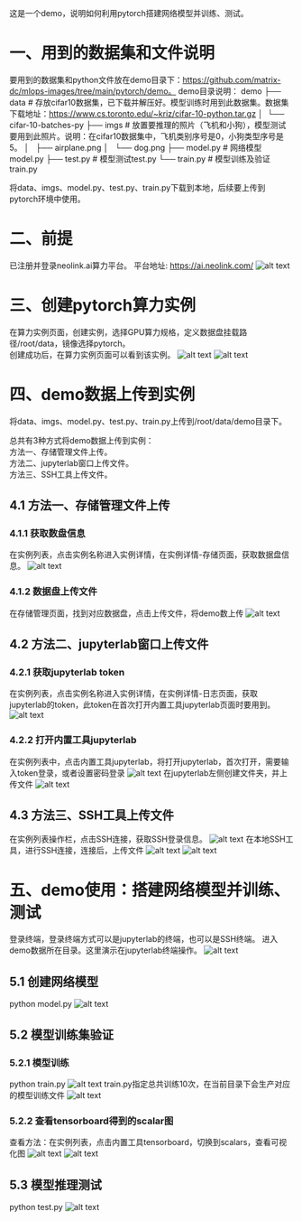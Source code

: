 这是一个demo，说明如何利用pytorch搭建网络模型并训练、测试。
# 一、用到的数据集和文件说明
要用到的数据集和python文件放在demo目录下：https://github.com/matrix-dc/mlops-images/tree/main/pytorch/demo。
demo目录说明：
demo
├── data   # 存放cifar10数据集，已下载并解压好。模型训练时用到此数据集。数据集下载地址：https://www.cs.toronto.edu/~kriz/cifar-10-python.tar.gz
│  └── cifar-10-batches-py
├── imgs   # 放置要推理的照片（飞机和小狗），模型测试要用到此照片。说明：在cifar10数据集中，飞机类别序号是0，小狗类型序号是5。
│   ├── airplane.png
│   └── dog.png
├── model.py # 网络模型model.py
├── test.py  # 模型测试test.py
└── train.py # 模型训练及验证train.py

将data、imgs、model.py、test.py、train.py下载到本地，后续要上传到pytorch环境中使用。

# 二、前提
已注册并登录neolink.ai算力平台。
平台地址:
https://ai.neolink.com/
![alt text](./assets/login.png)

# 三、创建pytorch算力实例
在算力实例页面，创建实例，选择GPU算力规格，定义数据盘挂载路径/root/data，镜像选择pytorch。     
创建成功后，在算力实例页面可以看到该实例。
![alt text](./assets/create.png)
![alt text](./assets/instance.png)

# 四、demo数据上传到实例
将data、imgs、model.py、test.py、train.py上传到/root/data/demo目录下。     

总共有3种方式将demo数据上传到实例：     
方法一、存储管理文件上传。     
方法二、jupyterlab窗口上传文件。     
方法三、SSH工具上传文件。     
## 4.1 方法一、存储管理文件上传
### 4.1.1 获取数盘信息
在实例列表，点击实例名称进入实例详情，在实例详情-存储页面，获取数据盘信息。
![alt text](./assets/pvc-1.png)
### 4.1.2 数据盘上传文件
在存储管理页面，找到对应数据盘，点击上传文件，将demo数上传
![alt text](./assets/upload.png)

## 4.2 方法二、jupyterlab窗口上传文件
### 4.2.1 获取jupyterlab token
在实例列表，点击实例名称进入实例详情，在实例详情-日志页面，获取jupyterlab的token，此token在首次打开内置工具jupyterlab页面时要用到。
![alt text](./assets/jupyterlab-token.png)
### 4.2.2 打开内置工具jupyterlab
在实例列表中，点击内置工具jupyterlab，将打开jupyterlab，首次打开，需要输入token登录，或者设置密码登录
![alt text](./assets/jupyterlab-1.png)
在jupyterlab左侧创建文件夹，并上传文件
![alt text](./assets/jupyterlab-2.png)

## 4.3 方法三、SSH工具上传文件
在实例列表操作栏，点击SSH连接，获取SSH登录信息。
![alt text](./assets/ssh-1.png)
在本地SSH工具，进行SSH连接，连接后，上传文件
![alt text](./assets/ssh-2.png)
![alt text](./assets/ssh-3.png)
# 五、demo使用：搭建网络模型并训练、测试
登录终端，登录终端方式可以是jupyterlab的终端，也可以是SSH终端。
进入demo数据所在目录。这里演示在jupyterlab终端操作。
![alt text](./assets/terminal.png)
## 5.1 创建网络模型
python model.py
![alt text](./assets/model.png)
## 5.2 模型训练集验证
### 5.2.1 模型训练
python train.py
![alt text](./assets/train-1.png)
train.py指定总共训练10次，在当前目录下会生产对应的模型训练文件
![alt text](./assets/train-2.png)
### 5.2.2 查看tensorboard得到的scalar图
查看方法：在实例列表，点击内置工具tensorboard，切换到scalars，查看可视化图
![alt text](./assets/tensorboard-0.png)
![alt text](./assets/tensorboard.png)
## 5.3 模型推理测试
python test.py
![alt text](./assets/test.png)